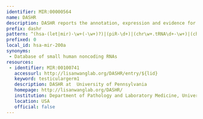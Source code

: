 ```yaml
---
identifier: MIR:00000564
name: DASHR
description: DASHR reports the annotation, expression and evidence for specific RNA processing (cleavage specificity scores/entropy) of human sncRNA genes, precursor and mature sncRNA products across different human tissues and cell types. DASHR integrates information from multiple existing annotation resources for small non-coding RNAs, including microRNAs (miRNAs), Piwi-interacting (piRNAs), small nuclear (snRNAs), nucleolar (snoRNAs), cytoplasmic (scRNAs), transfer (tRNAs), tRNA fragments (tRFs), and ribosomal RNAs (rRNAs). These datasets were obtained from non-diseased human tissues and cell types and were generated for studying or profiling small non-coding RNAs. This collection references RNA records.
prefix: dashr
pattern: ^(hsa-(let|mir)-\w+(-\w+)?)|(piR-\d+)|(chr\w+.tRNA\d+-\w+)|(chr\w+.tRNA\d+-\w+-tRF\d)|((SNORD|SNORA|ACA|HBII|HBI|U)(-)?\w+)|(HY\d\+(-L\d+)?)|((LSU|SSU|5S)(-rRNA_Hsa)?(-L\d+)?)$
prefixed: 0
local_id: hsa-mir-200a
synonyms:
 - Database of small human noncoding RNAs
resources:
 - identifier: MIR:00100741
   accessurl: http://lisanwanglab.org/DASHR/entry/${lid}
   keyword: testiculargerm1
   description: DASHR at  University of Pennsylvania
   homepage: http://lisanwanglab.org/DASHR/
   institution: Department of Pathology and Laboratory Medicine, University of Pennsylvania, Philadelphia
   location: USA
   official: false
---
```

